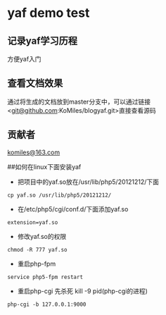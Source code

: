yaf demo test
======================
## 记录yaf学习历程
方便yaf入门

## 查看文档效果
通过将生成的文档放到master分支中，可以通过链接<git@github.com:KoMiles/blogyaf.git>直接查看源码

## 贡献者
komiles@163.com

##如何在linux下面安装yaf

- 把项目中的yaf.so放在/usr/lib/php5/20121212/下面
```
cp yaf.so /usr/lib/php5/20121212/
```
- 在/etc/php5/cgi/conf.d/下面添加yaf.so
```
extension=yaf.so
```
- 修改yaf.so的权限
```
chmod -R 777 yaf.so
```
- 重启php-fpm
```
service php5-fpm restart
```
- 重启php-cgi
先杀死 kill -9 pid(php-cgi的进程)
```
php-cgi -b 127.0.0.1:9000
```


